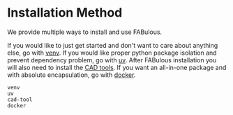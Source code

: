# Installation Method

We provide multiple ways to install and use FABulous.

If you would like to just get started and don't want to care about anything else, go with [venv](#venv-install). If you would like proper python package isolation and prevent dependency problem, go with [uv](#uv-install). After FABulous installation you will also need to install the [CAD tools](#cad-tool-install). If you want an all-in-one package and with absolute encapsulation, go with [docker](#docker-install).

```{toctree}
venv
uv
cad-tool
docker
```
